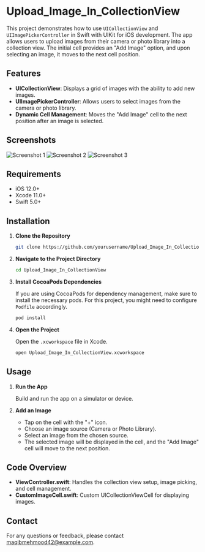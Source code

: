 
# Upload_Image_In_CollectionView

This project demonstrates how to use `UICollectionView` and `UIImagePickerController` in Swift with UIKit for iOS development. The app allows users to upload images from their camera or photo library into a collection view. The initial cell provides an "Add Image" option, and upon selecting an image, it moves to the next cell position.

## Features

- **UICollectionView**: Displays a grid of images with the ability to add new images.
- **UIImagePickerController**: Allows users to select images from the camera or photo library.
- **Dynamic Cell Management**: Moves the "Add Image" cell to the next position after an image is selected.

## Screenshots

![Screenshot 1]([https://i.imgur.com/ThP13Bf.png](https://i.ibb.co/1qPYWXR/IMG-0984.jpg](https://github.com/Aqib114/Upload_Image_In_CollectionView/issues/1#issue-2493732691)))
![Screenshot 2](https://i.imgur.com/9T1m54y.png)
![Screenshot 3](https://i.imgur.com/wJwwyc5.png)

## Requirements

- iOS 12.0+
- Xcode 11.0+
- Swift 5.0+

## Installation

1. **Clone the Repository**

   ```bash
   git clone https://github.com/yourusername/Upload_Image_In_CollectionView.git
   ```

2. **Navigate to the Project Directory**

   ```bash
   cd Upload_Image_In_CollectionView
   ```

3. **Install CocoaPods Dependencies**

   If you are using CocoaPods for dependency management, make sure to install the necessary pods. For this project, you might need to configure `Podfile` accordingly.

   ```bash
   pod install
   ```

4. **Open the Project**

   Open the `.xcworkspace` file in Xcode.

   ```bash
   open Upload_Image_In_CollectionView.xcworkspace
   ```

## Usage

1. **Run the App**

   Build and run the app on a simulator or device.

2. **Add an Image**

   - Tap on the cell with the "+" icon.
   - Choose an image source (Camera or Photo Library).
   - Select an image from the chosen source.
   - The selected image will be displayed in the cell, and the "Add Image" cell will move to the next position.

## Code Overview

- **ViewController.swift**: Handles the collection view setup, image picking, and cell management.
- **CustomImageCell.swift**: Custom UICollectionViewCell for displaying images.

## Contact

For any questions or feedback, please contact [maqibmehmood42@example.com](mailto:maqibmehmood42@example.com).
```

